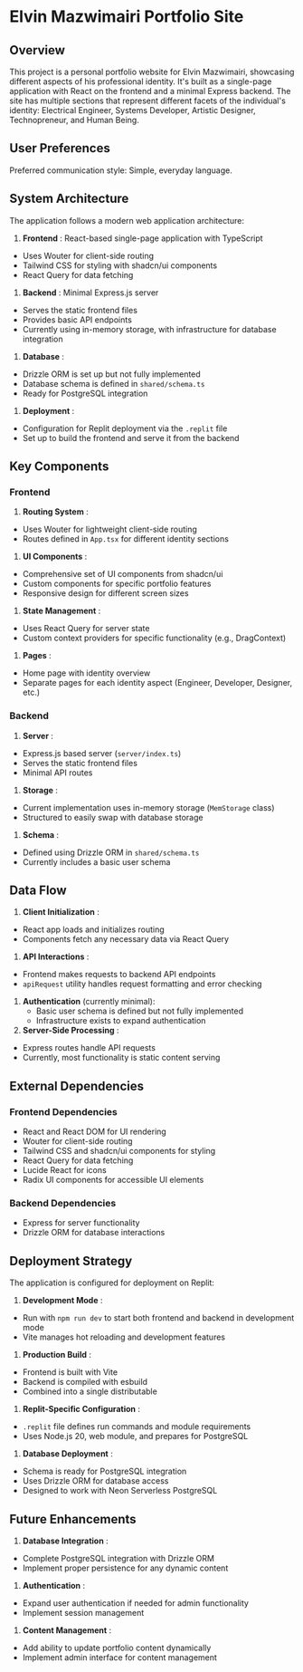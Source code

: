 # Elvin Mazwimairi Portfolio Site

## Overview

This project is a personal portfolio website for Elvin Mazwimairi, showcasing different aspects of his professional identity. It's built as a single-page application with React on the frontend and a minimal Express backend. The site has multiple sections that represent different facets of the individual's identity: Electrical Engineer, Systems Developer, Artistic Designer, Technopreneur, and Human Being.

## User Preferences

Preferred communication style: Simple, everyday language.

## System Architecture

The application follows a modern web application architecture:

1. **Frontend** : React-based single-page application with TypeScript

* Uses Wouter for client-side routing
* Tailwind CSS for styling with shadcn/ui components
* React Query for data fetching

1. **Backend** : Minimal Express.js server

* Serves the static frontend files
* Provides basic API endpoints
* Currently using in-memory storage, with infrastructure for database integration

1. **Database** :

* Drizzle ORM is set up but not fully implemented
* Database schema is defined in `shared/schema.ts`
* Ready for PostgreSQL integration

1. **Deployment** :

* Configuration for Replit deployment via the `.replit` file
* Set up to build the frontend and serve it from the backend

## Key Components

### Frontend

1. **Routing System** :

* Uses Wouter for lightweight client-side routing
* Routes defined in `App.tsx` for different identity sections

1. **UI Components** :

* Comprehensive set of UI components from shadcn/ui
* Custom components for specific portfolio features
* Responsive design for different screen sizes

1. **State Management** :

* Uses React Query for server state
* Custom context providers for specific functionality (e.g., DragContext)

1. **Pages** :

* Home page with identity overview
* Separate pages for each identity aspect (Engineer, Developer, Designer, etc.)

### Backend

1. **Server** :

* Express.js based server (`server/index.ts`)
* Serves the static frontend files
* Minimal API routes

1. **Storage** :

* Current implementation uses in-memory storage (`MemStorage` class)
* Structured to easily swap with database storage

1. **Schema** :

* Defined using Drizzle ORM in `shared/schema.ts`
* Currently includes a basic user schema

## Data Flow

1. **Client Initialization** :

* React app loads and initializes routing
* Components fetch any necessary data via React Query

1. **API Interactions** :

* Frontend makes requests to backend API endpoints
* `apiRequest` utility handles request formatting and error checking

1. **Authentication** (currently minimal):
   * Basic user schema is defined but not fully implemented
   * Infrastructure exists to expand authentication
2. **Server-Side Processing** :

* Express routes handle API requests
* Currently, most functionality is static content serving

## External Dependencies

### Frontend Dependencies

* React and React DOM for UI rendering
* Wouter for client-side routing
* Tailwind CSS and shadcn/ui components for styling
* React Query for data fetching
* Lucide React for icons
* Radix UI components for accessible UI elements

### Backend Dependencies

* Express for server functionality
* Drizzle ORM for database interactions

## Deployment Strategy

The application is configured for deployment on Replit:

1. **Development Mode** :

* Run with `npm run dev` to start both frontend and backend in development mode
* Vite manages hot reloading and development features

1. **Production Build** :

* Frontend is built with Vite
* Backend is compiled with esbuild
* Combined into a single distributable

1. **Replit-Specific Configuration** :

* `.replit` file defines run commands and module requirements
* Uses Node.js 20, web module, and prepares for PostgreSQL

1. **Database Deployment** :

* Schema is ready for PostgreSQL integration
* Uses Drizzle ORM for database access
* Designed to work with Neon Serverless PostgreSQL

## Future Enhancements

1. **Database Integration** :

* Complete PostgreSQL integration with Drizzle ORM
* Implement proper persistence for any dynamic content

1. **Authentication** :

* Expand user authentication if needed for admin functionality
* Implement session management

1. **Content Management** :

* Add ability to update portfolio content dynamically
* Implement admin interface for content management
